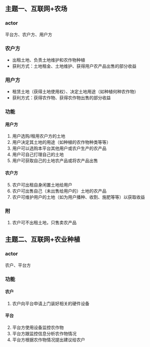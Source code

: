 ## 主题一、互联网+农场

### actor
平台方、农户方、用户方

### 农户方
- 出租土地、负责土地维护和农作物种植
- 获利方式：土地租金、土地维护、获得用户农产品出售的部分收益
### 用户方
- 租赁土地（获得土地使用权）、决定土地用途（如种植何种农作物）
- 获利方式：获得农作物、获得农作物出售的部分收益

### 功能
#### 用户方
1. 用户选购/租用农户方的土地
2. 用户决定其土地的用途（如种植的农作物种类等等）
3. 用户可以选购本平台其他用户或农户生产的农产品
4. 用户可自己打理自己的土地
5. 用户可获取自己的土地农产品或将农产品出售

#### 农户方
5. 农户可出租自身闲置土地给用户
6. 农户可出售自己（未出售给用户的）土地的农产品
7. 农户可维护用户的土地（如为用户播种、收割、施肥等等）以获取收益

### 附
1. 农户可不出租土地，只售卖农产品




## 主题二、互联网+农业种植
### actor
农户、平台方

### 功能
#### 农户
1. 农户向平台申请上门装好相关的硬件设备

#### 平台
2. 平台方使用设备监控农作物
3. 平台方跟监控信息分析农作物情况
4. 平台方根据农作物情况提出建议给农户
